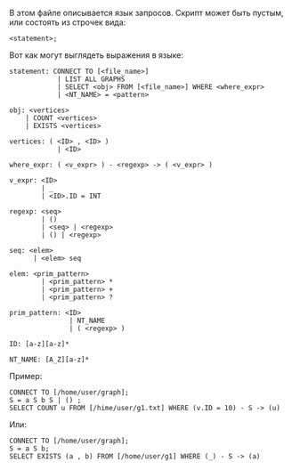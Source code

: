 В этом файле описывается язык запросов.
Скрипт может быть пустым, или состоять из строчек вида:
```
<statement>;
```
Вот как могут выглядеть выражения в языке:
```
statement: CONNECT TO [<file_name>]
            | LIST ALL GRAPHS
            | SELECT <obj> FROM [<file_name>] WHERE <where_expr>
            | <NT_NAME> = <pattern>

obj: <vertices>
    | COUNT <vertices>
    | EXISTS <vertices>

vertices: ( <ID> , <ID> )
            | <ID>

where_expr: ( <v_expr> ) - <regexp> -> ( <v_expr> )

v_expr: <ID>
        | _ 
        | <ID>.ID = INT

regexp: <seq>
        | ()
        | <seq> | <regexp>
        | () | <regexp>

seq: <elem>
      | <elem> seq

elem: <prim_pattern>
        | <prim_pattern> *
        | <prim_pattern> +
        | <prim_pattern> ?

prim_pattern: <ID>
               | NT_NAME
               | ( <regexp> )

ID: [a-z][a-z]*

NT_NAME: [A_Z][a-z]*
``` 

Пример:
```
CONNECT TO [/home/user/graph];
S = a S b S | () ;
SELECT COUNT u FROM [/hime/user/g1.txt] WHERE (v.ID = 10) - S -> (u)
```
Или:
```
CONNECT TO [/home/user/graph];
S = a S b;
SELECT EXISTS (a , b) FROM [/home/user/g1] WHERE (_) - S -> (a)
```
